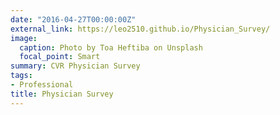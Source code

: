 ```yaml
---
date: "2016-04-27T00:00:00Z"
external_link: https://leo2510.github.io/Physician_Survey/
image:
  caption: Photo by Toa Heftiba on Unsplash
  focal_point: Smart
summary: CVR Physician Survey
tags:
- Professional
title: Physician Survey
---
```

